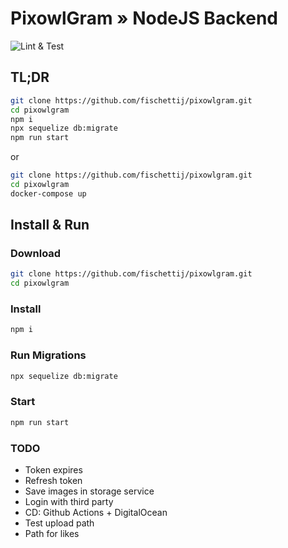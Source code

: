 # PixowlGram » NodeJS Backend

![Lint & Test](https://github.com/fischettij/pixowlgram/workflows/Lint%20&%20Test/badge.svg?branch=release-candidate)

## TL;DR

```sh
git clone https://github.com/fischettij/pixowlgram.git
cd pixowlgram
npm i
npx sequelize db:migrate
npm run start
```

or

```sh
git clone https://github.com/fischettij/pixowlgram.git
cd pixowlgram
docker-compose up
```

## Install & Run

### Download

```sh
git clone https://github.com/fischettij/pixowlgram.git
cd pixowlgram
```

### Install

```sh
npm i
```

### Run Migrations

```sh
npx sequelize db:migrate
```

### Start

```sh
npm run start
```

### TODO

- Token expires
- Refresh token
- Save images in storage service
- Login with third party
- CD: Github Actions + DigitalOcean
- Test upload path
- Path for likes
